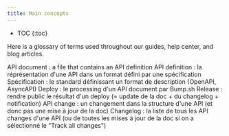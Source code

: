 ```yaml
---
title: Main concepts
---
```


- TOC
{:toc}

Here is a glossary of terms used throughout our guides, help center, and blog articles.

API document : a file that contains an API definition
API definition : la réprésentation d'une API dans un format défini par une spécification
Spécification : le standard définissant un format de description (OpenAPI, AsyncAPI)
Deploy : le processing d'un API document par Bump.sh
Release : rendre public le résultat d'un deploy (= update de la doc + du changelog + notification)
API change : un changement dans la structure d'une API (et donc pas une mise à jour de la doc)
Changelog : la liste de tous les API changes d'une API (ou de toutes les mises à jour de la doc si on a sélectionné le "Track all changes")